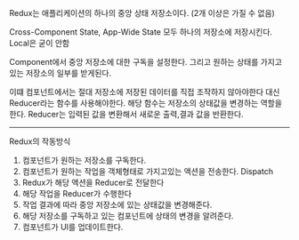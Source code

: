 Redux는 애플리케이션의 하나의 중앙 상태 저장소이다. (2개 이상은 가질 수 없음)

Cross-Component State, App-Wide State 모두 하나의 저장소에 저장시킨다. Local은 굳이 안함

Component에서 중앙 저장소에 대한 구독을 설정한다.
그리고 원하는 상태를 가지고 있는 저장소의 일부를 받게된다.

이떄 컴포넌트에서는 절대 저장소에 저장된 데이터를 직접 조작하지 않아야한다
대신 Reducer라는 함수를 사용해야한다. 해당 함수는 저장소의 상태값을 변경하는 역할을 한다. 
Reducer는 입력된 값을 변환해서 새로운 출력,결과 값을 반환한다.
 
<hr />

Redux의 작동방식

1. 컴포넌트가 원하는 저장소를 구독한다.
2. 컴포넌트가 원하는 작업을 객체형태로 가지고있는 액션을 전송한다. Dispatch
3. Redux가 해당 액션을 Reducer로 전달한다
4. 해당 작업을 Reducer가 수행한다
5. 작업 결과에 따라 중앙 저장소에 있는 상태값을 변경해준다.
6. 해당 저장소를 구독하고 있는 컴포넌트에 상태의 변경을 알려준다.
7. 컴포넌트가 UI를 업데이트한다.
